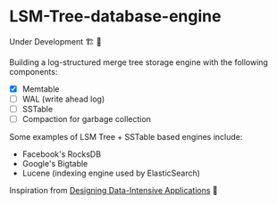 # LSM-Tree-database-engine

Under Development 🏗️ 🚧

Building a log-structured merge tree storage engine with the following components:
- [X] Memtable
- [ ] WAL (write ahead log)
- [ ] SSTable
- [ ] Compaction for garbage collection

Some examples of LSM Tree + SSTable based engines include:
- Facebook's RocksDB
- Google's Bigtable
- Lucene (indexing engine used by ElasticSearch)

Inspiration from [Designing Data-Intensive Applications](https://www.oreilly.com/library/view/designing-data-intensive-applications/9781491903063/) 📙
